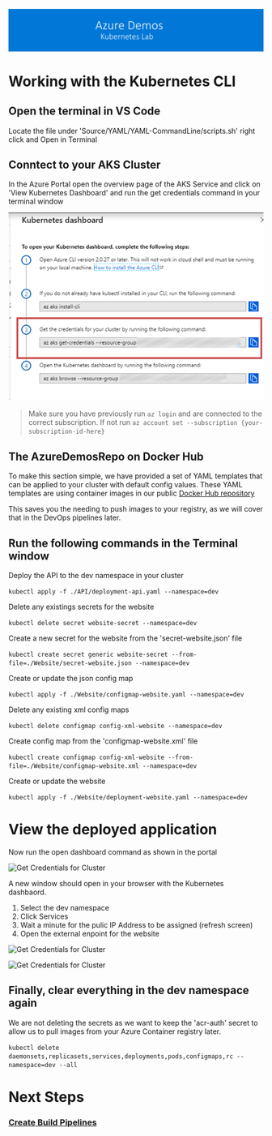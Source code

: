 [![banner](../images/banner-lab.png)](../../README.md)

# Working with the Kubernetes CLI

## Open the terminal in VS Code

Locate the file under 'Source/YAML/YAML-CommandLine/scripts.sh' right click and Open in Terminal


## Conntect to your AKS Cluster

In the Azure Portal open the overview page of the AKS Service and click on 'View Kubernetes Dashboard' and run the get credentials command in your terminal window

![Get Credentials for Cluster](images/aks-get-credentials.png) 


> Make sure you have previously run ```az login``` and are connected to the correct subscription. If not run ```az account set --subscription {your-subscription-id-here}```


## The AzureDemosRepo on Docker Hub

To make this section simple, we have provided a set of YAML templates that can be applied to your cluster with default config values. These YAML templates are using container images in our public [Docker Hub repository](https://cloud.docker.com/u/azuredemosrepo/repository/list)

This saves you the needing to push images to your registry, as we will cover that in the DevOps pipelines later.

## Run the following commands in the Terminal window

Deploy the API to the dev namespace in your cluster

```kubectl apply -f ./API/deployment-api.yaml --namespace=dev```

Delete any existings secrets for the website

```kubectl delete secret website-secret --namespace=dev```

Create a new secret for the website from the 'secret-website.json' file

```kubectl create secret generic website-secret --from-file=./Website/secret-website.json --namespace=dev```

Create or update the json config map

```kubectl apply -f ./Website/configmap-website.yaml --namespace=dev```

Delete any existing xml config maps

```kubectl delete configmap config-xml-website --namespace=dev```

Create config map from the 'configmap-website.xml' file

```kubectl create configmap config-xml-website --from-file=./Website/configmap-website.xml --namespace=dev```

Create or update the website

```kubectl apply -f ./Website/deployment-website.yaml --namespace=dev```

# View the deployed application

Now run the open dashboard command as shown in the portal

![Get Credentials for Cluster](images/opendashboard.png) 

A new window should open in your browser with the Kubernetes dashbaord. 

1. Select the dev namespace
2. Click Services
3. Wait a minute for the pulic IP Address to be assigned (refresh screen)
4. Open the external enpoint for the website


![Get Credentials for Cluster](images/viewwebsite.png) 

![Get Credentials for Cluster](images/website.png) 


## Finally, clear everything in the dev namespace again

We are not deleting the secrets as we want to keep the 'acr-auth' secret to allow us to pull images from your Azure Container registry later. 

```kubectl delete daemonsets,replicasets,services,deployments,pods,configmaps,rc --namespace=dev --all```



# Next Steps

### [Create Build Pipelines](../BuildPipelines)
